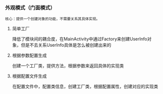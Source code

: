 ### 外观模式（门面模式）


    核心：提供一个创建对象的功能，不需要关系其具体实现。
    
1. 简单工厂

    降低了模块间的耦合度，在MainActivity中通过Factory来创建UserInfo对象，但是不去关系UserInfo具体是怎么被创建出来的
    
2. 根据参数配置生成

    创建一个工厂类，提供方法，根据参数来返回具体的实现类

3. 根据配置文件生成
    
    在配置文件中，配置类信息，创建工厂类，根据配置属性，创建对应的实现类

